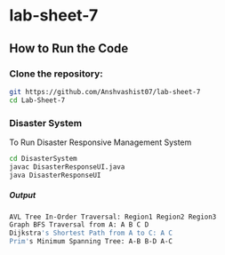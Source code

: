 # lab-sheet-7
## How to Run the Code

### Clone the repository:
```bash
git https://github.com/Anshvashist07/lab-sheet-7
cd Lab-Sheet-7
```
### Disaster System
To Run Disaster Responsive Management System
```bash
cd DisasterSystem
javac DisasterResponseUI.java
java DisasterResponseUI
```
##### Output 

```bash
AVL Tree In-Order Traversal: Region1 Region2 Region3 
Graph BFS Traversal from A: A B C D
Dijkstra's Shortest Path from A to C: A C 
Prim's Minimum Spanning Tree: A-B B-D A-C 
```
